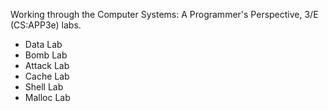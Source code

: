 Working through the Computer Systems: A Programmer's Perspective, 3/E (CS:APP3e) labs.

- Data Lab
- Bomb Lab
- Attack Lab
- Cache Lab
- Shell Lab
- Malloc Lab
